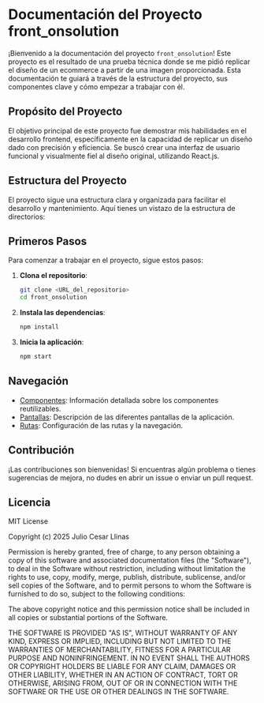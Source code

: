 # Documentación del Proyecto front_onsolution

¡Bienvenido a la documentación del proyecto `front_onsolution`! Este proyecto es el resultado de una prueba técnica donde se me pidió replicar el diseño de un ecommerce a partir de una imagen proporcionada. Esta documentación te guiará a través de la estructura del proyecto, sus componentes clave y cómo empezar a trabajar con él.

## Propósito del Proyecto

El objetivo principal de este proyecto fue demostrar mis habilidades en el desarrollo frontend, específicamente en la capacidad de replicar un diseño dado con precisión y eficiencia. Se buscó crear una interfaz de usuario funcional y visualmente fiel al diseño original, utilizando React.js.

## Estructura del Proyecto

El proyecto sigue una estructura clara y organizada para facilitar el desarrollo y mantenimiento. Aquí tienes un vistazo de la estructura de directorios:


## Primeros Pasos

Para comenzar a trabajar en el proyecto, sigue estos pasos:

1.  **Clona el repositorio**:
    ```bash
    git clone <URL_del_repositorio>
    cd front_onsolution
    ```
2.  **Instala las dependencias**:
    ```bash
    npm install
    ```
3.  **Inicia la aplicación**:
    ```bash
    npm start
    ```

## Navegación

* [Componentes](components.md): Información detallada sobre los componentes reutilizables.
* [Pantallas](screens.md): Descripción de las diferentes pantallas de la aplicación.
* [Rutas](router.md): Configuración de las rutas y la navegación.

## Contribución

¡Las contribuciones son bienvenidas! Si encuentras algún problema o tienes sugerencias de mejora, no dudes en abrir un issue o enviar un pull request.

## Licencia

MIT License

Copyright (c) 2025 Julio Cesar Llinas

Permission is hereby granted, free of charge, to any person obtaining a copy
of this software and associated documentation files (the "Software"), to deal
in the Software without restriction, including without limitation the rights
to use, copy, modify, merge, publish, distribute, sublicense, and/or sell
copies of the Software, and to permit persons to whom the Software is
furnished to do so, subject to the following conditions:

The above copyright notice and this permission notice shall be included in all
copies or substantial portions of the Software.

THE SOFTWARE IS PROVIDED "AS IS", WITHOUT WARRANTY OF ANY KIND, EXPRESS OR
IMPLIED, INCLUDING BUT NOT LIMITED TO THE WARRANTIES OF MERCHANTABILITY,
FITNESS FOR A PARTICULAR PURPOSE AND NONINFRINGEMENT. IN NO EVENT SHALL THE
AUTHORS OR COPYRIGHT HOLDERS BE LIABLE FOR ANY CLAIM, DAMAGES OR OTHER
LIABILITY, WHETHER IN AN ACTION OF CONTRACT, TORT OR OTHERWISE, ARISING FROM,
OUT OF OR IN CONNECTION WITH THE SOFTWARE OR THE USE OR OTHER DEALINGS IN THE
SOFTWARE.